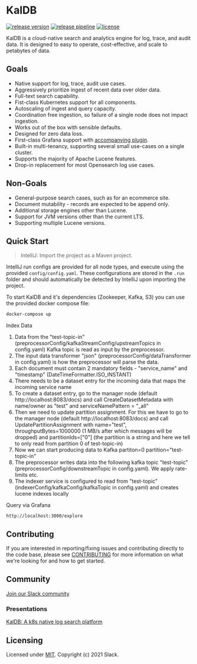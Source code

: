 
# KalDB
[![release version](https://img.shields.io/github/v/release/slackhq/kaldb?include_prereleases)](https://github.com/slackhq/kaldb/releases)
[![release pipeline](https://img.shields.io/github/actions/workflow/status/slackhq/kaldb/maven.yml?branch=master)](https://github.com/slackhq/kaldb/actions/workflows/maven.yml)
[![license](https://img.shields.io/github/license/slackhq/kaldb)](https://github.com/slackhq/kaldb/blob/master/LICENSE)

KalDB is a cloud-native search and analytics engine for log, trace, and audit data. It is designed to easy to operate, 
cost-effective, and scale to petabytes of data.

## Goals
- Native support for log, trace, audit use cases.
- Aggressively prioritize ingest of recent data over older data.
- Full-text search capability.
- Fist-class Kubernetes support for all components.
- Autoscaling of ingest and query capacity.
- Coordination free ingestion, so failure of a single node does not impact ingestion.
- Works out of the box with sensible defaults.
- Designed for zero data loss.
- First-class Grafana support with [accompanying plugin](https://github.com/slackhq/slack-kaldb-app).
- Built-in multi-tenancy, supporting several small use-cases on a single cluster.
- Supports the majority of Apache Lucene features.
- Drop-in replacement for most Opensearch log use cases.

## Non-Goals
- General-purpose search cases, such as for an ecommerce site.
- Document mutability - records are expected to be append only.
- Additional storage engines other than Lucene.
- Support for JVM versions other than the current LTS.
- Supporting multiple Lucene versions. 

## Quick Start

> IntelliJ: Import the project as a Maven project.

IntelliJ run configs are provided for all node types, and execute using the provided `config/config.yaml`. These
configurations are stored in the `.run` folder and should automatically be detected by IntelliJ upon importing the
project.

To start KalDB and it's dependencies (Zookeeper, Kafka, S3) you can use the provided docker compose file:

```bash
docker-compose up
```

Index Data
1. Data from the "test-topic-in" (preprocessorConfig/kafkaStreamConfig/upstreamTopics in config.yaml) Kafka topic is read as input by the preprocessor.
2. The input data transformer "json" (preprocessorConfig/dataTransformer in config.yaml) is how the preprocessor will parse the data.
3. Each document must contain 2 mandatory fields - "service_name" and "timestamp" (DateTimeFormatter.ISO_INSTANT)
4. There needs to be a dataset entry for the incoming data that maps the incoming service name
5. To create a dataset entry, go to the manager node (default http://localhost:8083/docs) and call CreateDatasetMetadata with name/owner as "test" and serviceNamePattern = "_all"
6. Then we need to update partition assignment. For this we have to go to the manager node (default http://localhost:8083/docs) and call UpdatePartitionAssignment with name="test", throughputBytes=1000000 (1 MB/s after which messages will be dropped) and partitionIds=["0"] (the partition is a string and here we tell to only read from partition 0 of test-topic-in)
7. Now we can start producing data to Kafka partiton=0 partition="test-topic-in"
8. The preprocessor writes data into the following kafka topic "test-topic"(preprocessorConfig/downstreamTopic in config.yaml). We apply rate-limits etc.
9. The indexer service is configured to read from "test-topic" (indexerConfig/kafkaConfig/kafkaTopic in config.yaml) and creates lucene indexes locally

Query via Grafana
```
http://localhost:3000/explore
```

## Contributing
If you are interested in reporting/fixing issues and contributing directly to the code base, please see [CONTRIBUTING](.github/CONTRIBUTING.md) for more information on what we're looking for and how to get started.

## Community
[Join our Slack community](https://join.slack.com/t/kaldb/shared_invite/zt-1om21f1yv-jyRUCH1JO6g6HMlKgd8mDw)
### Presentations
[KalDB: A k8s native log search platform](https://www.youtube.com/watch?v=soC04dpOQEM&t=9391s)

## Licensing
Licensed under [MIT](LICENSE). Copyright (c) 2021 Slack.
